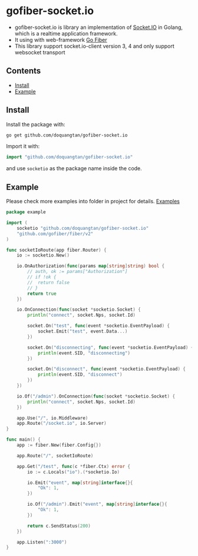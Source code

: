 # gofiber-socket.io

- gofiber-socket.io is library an implementation of [Socket.IO](http://socket.io) in Golang, which is a realtime application framework.
- It using with web-framework [Go Fiber](https://gofiber.io)
- This library support socket.io-client version 3, 4 and only support websocket transport

## Contents

- [Install](#install)
- [Example](#example)

## Install

Install the package with:

```bash
go get github.com/doquangtan/gofiber-socket.io
```

Import it with:

```go
import "github.com/doquangtan/gofiber-socket.io"
```

and use `socketio` as the package name inside the code.

## Example

Please check more examples into folder in project for details. [Examples](https://github.com/doquangtan/gofiber-socket.io/tree/main/example)

```go
package example

import (
	socketio "github.com/doquangtan/gofiber-socket.io"
	"github.com/gofiber/fiber/v2"
)

func socketIoRoute(app fiber.Router) {
	io := socketio.New()

	io.OnAuthorization(func(params map[string]string) bool {
		// auth, ok := params["Authorization"]
		// if !ok {
		// 	return false
		// }
		return true
	})

	io.OnConnection(func(socket *socketio.Socket) {
		println("connect", socket.Nps, socket.Id)

		socket.On("test", func(event *socketio.EventPayload) {
			socket.Emit("test", event.Data...)
		})

		socket.On("disconnecting", func(event *socketio.EventPayload) {
			println(event.SID, "disconnecting")
		})

		socket.On("disconnect", func(event *socketio.EventPayload) {
			println(event.SID, "disconnect")
		})
	})

	io.Of("/admin").OnConnection(func(socket *socketio.Socket) {
		println("connect", socket.Nps, socket.Id)
	})

	app.Use("/", io.Middleware)
	app.Route("/socket.io", io.Server)
}

func main() {
	app := fiber.New(fiber.Config{})

	app.Route("/", socketIoRoute)

	app.Get("/test", func(c *fiber.Ctx) error {
		io := c.Locals("io").(*socketio.Io)

		io.Emit("event", map[string]interface{}{
			"Ok": 1,
		})

		io.Of("/admin").Emit("event", map[string]interface{}{
			"Ok": 1,
		})

		return c.SendStatus(200)
	})

	app.Listen(":3000")
}
```
